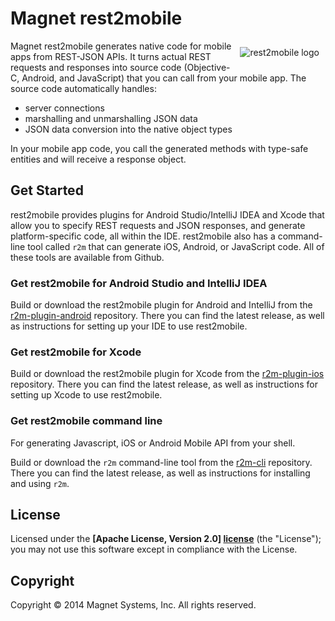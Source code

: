 # Magnet rest2mobile
<img style="margin:10px" src="http://developer.magnet.com/tmp/img/logo_r2m_main.png"
 alt="rest2mobile logo" title="rest2mobile" align="right" />

Magnet rest2mobile generates native code for mobile apps from REST-JSON APIs. It turns actual REST requests and responses into source code (Objective-C, Android, and JavaScript) that you can call from your mobile app. The source code automatically handles:

* server connections
* marshalling and unmarshalling JSON data
* JSON data conversion into the native object types

In your mobile app code, you call the generated methods with type-safe entities and will receive a response object.

## Get Started

rest2mobile provides plugins for Android Studio/IntelliJ IDEA and Xcode that allow you to specify REST requests and JSON responses, and generate platform-specific code, all within the IDE. rest2mobile also has a command-line tool called 
<code>r2m</code> that can generate iOS, Android, or JavaScript code. All of these tools are available from Github.

### Get rest2mobile for Android Studio and IntelliJ IDEA

Build or download the rest2mobile plugin for Android and IntelliJ from the
[r2m-plugin-android](https://github.com/magnetsystems/r2m-plugin-android) repository. There you can find the latest release, as well as instructions for setting up your IDE to use rest2mobile.

### Get rest2mobile for Xcode

Build or download the rest2mobile plugin for Xcode from the [r2m-plugin-ios](https://github.com/magnetsystems/r2m-plugin-ios) repository. There you can find the latest release, as well as instructions for setting up Xcode to use rest2mobile.

### Get rest2mobile command line 

For generating Javascript, iOS or Android Mobile API from your shell.

Build or download the <code>r2m</code> command-line tool from the [r2m-cli](https://github.com/magnetsystems/r2m-cli) repository. There you can find the latest release, as well as instructions for installing and using <code>r2m</code>.

## License

Licensed under the **[Apache License, Version 2.0] [license]** (the "License");
you may not use this software except in compliance with the License.

## Copyright

Copyright © 2014 Magnet Systems, Inc. All rights reserved.

[website]: http://developer.magnet.com
[techdoc]: https://github.com/magnetsystems/rest2mobile/wiki
[r2m-plugin-android]:https://github.com/magnetsystems/r2m-plugin-android/
[r2m-plugin-ios]:https://github.com/magnetsystems/r2m-plugin-ios/
[r2m-cli]:https://github.com/magnetsystems/r2m-cli/
[license]: http://www.apache.org/licenses/LICENSE-2.0


